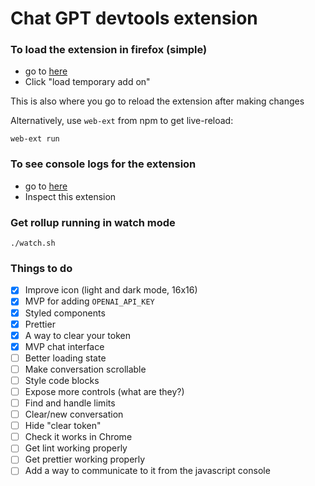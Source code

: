 # Chat GPT devtools extension

### To load the extension in firefox (simple)

- go to [here](about:debugging#/runtime/this-firefox)
- Click "load temporary add on"

This is also where you go to reload the extension after making changes

Alternatively, use `web-ext` from npm to get live-reload:

```
web-ext run
```

### To see console logs for the extension

- go to [here](about:debugging#/runtime/this-firefox)
- Inspect this extension

### Get rollup running in watch mode

```
./watch.sh
```

### Things to do

- [x] Improve icon (light and dark mode, 16x16)
- [x] MVP for adding `OPENAI_API_KEY`
- [x] Styled components
- [x] Prettier
- [x] A way to clear your token
- [x] MVP chat interface
- [ ] Better loading state
- [ ] Make conversation scrollable
- [ ] Style code blocks
- [ ] Expose more controls (what are they?)
- [ ] Find and handle limits
- [ ] Clear/new conversation
- [ ] Hide "clear token"
- [ ] Check it works in Chrome
- [ ] Get lint working properly
- [ ] Get prettier working properly
- [ ] Add a way to communicate to it from the javascript console
